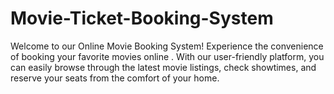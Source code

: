 # Movie-Ticket-Booking-System
Welcome to our Online Movie Booking System! Experience the convenience of booking your favorite movies online . With our user-friendly platform, you can easily browse through the latest movie listings, check showtimes, and reserve your seats from the comfort of your home.
